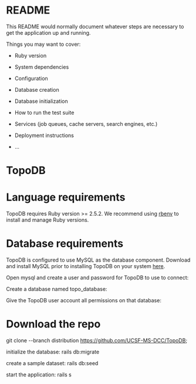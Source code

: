 # README

This README would normally document whatever steps are necessary to get the
application up and running.

Things you may want to cover:

* Ruby version

* System dependencies

* Configuration

* Database creation

* Database initialization

* How to run the test suite

* Services (job queues, cache servers, search engines, etc.)

* Deployment instructions

* ...
# TopoDB
# Language requirements
TopoDB requires Ruby version >= 2.5.2. We recommend using [rbenv](https://github.com/rbenv/rbenv) to install and manage Ruby versions.
# Database requirements
TopoDB is configured to use MySQL as the database component. Download and install MySQL prior to installing TopoDB on your system [here](https://dev.mysql.com/downloads/). 

Open mysql and create a user and password for TopoDB to use to connect:

Create a database named topo_database:

Give the TopoDB user account all permissions on that database:

# Download the repo
git clone --branch distribution https://github.com/UCSF-MS-DCC/TopoDB;

initialize the database:
rails db:migrate

create a sample dataset:
rails db:seed

start the application:
rails s
